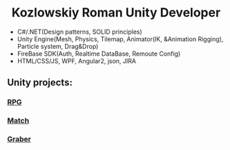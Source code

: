 

<div align = "center">
 <h1>Kozlowskiy Roman Unity Developer</h1>
</div>
<ul>
 <li>C#/.NET(Design patterns, SOLID principles)</li>
 <li>Unity Engine(Mesh, Physics, Tilemap, Animator(IK, &Animation Rigging), Particle system, Drag&Drop)</li>
 <li>FireBase SDK(Auth, Realtime DataBase, Remoute Config)</li>
 <li>HTML/CSS/JS, WPF, Angular2, json, JIRA</li>
</ul>

## Unity projects:
### [RPG](https://github.com/MrGorthaur/UnityExamples/tree/main/RPG)
### [Match](https://github.com/MrGorthaur/UnityExamples/tree/main/R2D2)
### [Graber](https://github.com/MrGorthaur/UnityExamples/tree/main/GrabExample)


    
   


